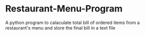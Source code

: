 # Restaurant-Menu-Program
A python program to calaculate total bill of ordered items from a restaurant's menu and store the final bill in a text file
